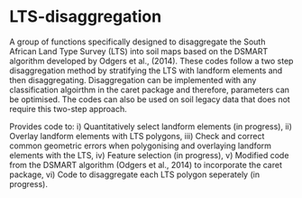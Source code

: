 # LTS-disaggregation
A group of functions specifically designed to disaggregate the South African Land Type Survey (LTS) into soil maps based on the DSMART algorithm developed by Odgers et al., (2014). These codes follow a two step disaggregation method by stratifying the LTS with landform elements and then disaggregating. Disaggregation can be implemented with any classification algoirthm in the caret package and therefore, parameters can be optimised. The codes can also be used on soil legacy data that does not require this two-step approach. 

Provides code to:
  i) Quantitatively select landform elements (in progress),
  ii) Overlay landform elements with LTS polygons,
  iii) Check and correct common geometric errors when polygonising and overlaying landform elements with the LTS,
  iv) Feature selection (in progress),
  v) Modified code from the DSMART algorithm (Odgers et al., 2014) to incorporate the caret package,
  vi) Code to disaggregate each LTS polygon seperately (in progress).



